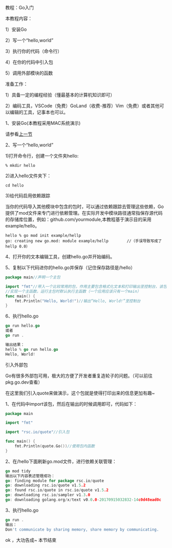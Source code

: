 教程：Go入门

本教程内容：

1）安装Go

2）写一个“hello,world”

3）执行你的代码（命令行）

4）在你的代码中引入包

5）调用外部模块的函数

准备工作：

1）具备一定的编程经验（懂最基本的计算机知识即可）

2）编码工具，VSCode（免费）GoLand（收费-推荐）Vim（免费）或者其他可以编辑的工具，记事本也可以。

1、安装Go(本教程采用MAC系统演示)

请参看[上一节](1、Go下载安装.md)

2、写一个“hello,world”

1)打开命令行，创建一个文件夹hello:

```shell
% mkdir hello
```

2)进入hello文件夹下：

```shell
cd hello
```

3)给代码启用依赖跟踪

当你的代码导入其他模块中包含的包时，可以通过依赖跟踪去管理这些依赖，Go提供了mod文件来专门进行依赖管理。在实际开发中模块路径通常指保存源代码的存储库位置，例如：github.com/yourmodule,本教程基于演示目的采用example/hello。

```shell
hello % go mod init example/hellp
go: creating new go.mod: module example/hellp        //（手误导致写成了hellp 0.0）
```

4、打开你的文本编辑工具，创建hello.go并开始编码。

5、复制以下代码进你的hello.go并保存（记住保存路径是/hello）

```go
package main//声明一个主包

import "fmt"//带入一个比较常用的包，作用主要包含格式化文本和打印输出至控制台，该包时Go安装时就带的标准包
//实现一个主函数，运行主包时默认执行主函数（一个应用应该只有一个main）
func main() {
    fmt.Println("Hello, World!")//输出“Hello, World!”至控制台
}
```

6、执行hello.go

```go
go run hello.go
或者
go run .

输出结果：
hello % go run hello.go 
Hello, World!
```

引入外部包

Go有很多外部包可用，极大的方便了开发者重复造轮子的问题。（可以前往pkg.go.dev查看）

在这里我们引入quote来做演示，这个包就是使得打印出来的信息更加有趣~

1、在代码中import该包，然后在输出的时候调用即可，代码如下：

```go
package main

import "fmt"

import "rsc.io/quote"//引入包

func main() {
    fmt.Println(quote.Go())//使用包内函数
}
```

2、在/hello下面刷新go.mod文件，进行依赖关联管理：

```go
go mod tidy
输出以下内容表述管理成功：
go: finding module for package rsc.io/quote
go: downloading rsc.io/quote v1.5.2
go: found rsc.io/quote in rsc.io/quote v1.5.2
go: downloading rsc.io/sampler v1.3.0
go: downloading golang.org/x/text v0.0.0-20170915032832-14c0d48ead0c
```

3、执行hello.go

```go
go run .
输出：
Don't communicate by sharing memory, share memory by communicating.
```

ok ，大功告成~ 本节结束

